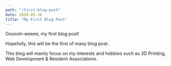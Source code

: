 ```yaml
---
path: "/first-blog-post"
date: 2020-05-16
title: "My First Blog Post"
---
```

Oooooh-weeee, my first blog post!

Hopefully, this will be the first of many blog post.

This blog will mainly focus on my interests and hobbies such as 3D Printing, Web Development & Resident Associations.